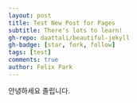 ```yaml
---
layout: post
title: Test New Post for Pages
subtitle: There's lots to learn!
gh-repo: daattali/beautiful-jekyll
gh-badge: [star, fork, follow]
tags: [test]
comments: true
author: Felix Park
---
```


안녕하세요 졸립니다.

